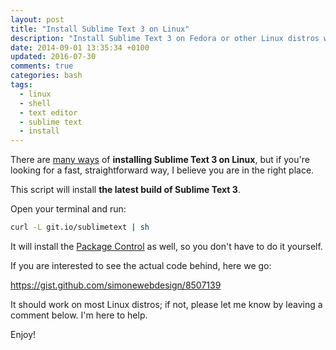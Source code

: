 ```yaml
---
layout: post
title: "Install Sublime Text 3 on Linux"
description: "Install Sublime Text 3 on Fedora or other Linux distros with this shell script: curl -L git.io/sublimetext | sh"
date: 2014-09-01 13:35:34 +0100
updated: 2016-07-30
comments: true
categories: bash
tags:
  - linux
  - shell
  - text editor
  - sublime text
  - install
---
```


There are <a ref="external nofollow" href="http://sublime-text-unofficial-documentation.readthedocs.org/en/latest/getting_started/install.html#linux">many ways</a> of **installing Sublime Text 3 on Linux**, but if you're looking for a fast, straightforward way, I believe you are in the right place.

This script will install **the latest build of Sublime Text 3**.

Open your terminal and run:

``` bash
curl -L git.io/sublimetext | sh
```

It will install the <a href="https://sublime.wbond.net/" rel="external nofollow">Package Control</a> as well, so you don't have to do it yourself.

If you are interested to see the actual code behind, here we go:

https://gist.github.com/simonewebdesign/8507139

It should work on most Linux distros; if not, please let me know by leaving a comment below. I'm here to help.

Enjoy!

